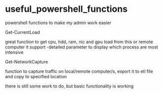 # useful_powershell_functions
powershell functions to make my admin work easier


Get-CurrentLoad

great function to get cpu, hdd, ram, nic and gpu load from this or remote computer
it support -detailed parameter to display which process are most intensive



Get-NetworkCapture

function to capture traffic on local/remote computer/s, export it to etl file and copy to specified location

there is still some work to do, but basic functionality is working
